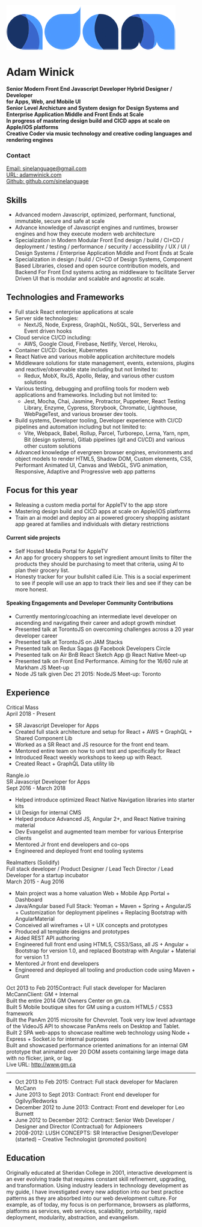 ![Adam Winick logo](logo.png)
# Adam Winick
**Senior Modern Front End Javascript Developer 
Hybrid Designer / Developer  
for Apps, Web, and Mobile UI  
Senior Level Archicture and System design for Design Systems and  
Enterprise Application Middle and Front Ends at Scale  
In progress of mastering design build and CICD apps at scale on Apple/iOS platforms  
Creative Coder via music technology and creative coding languages and rendering engines**

### Contact
[Email: sinelanguage@gmail.com](sinelanguage@gmail.com)  
[URL: adamwinick.com](//www.adamwinick.com)  
[Github: github.com/sinelanguage](//github.com/sinelanguage)  

## Skills

- Advanced modern Javascript, optimized, performant, functional, immutable, secure and safe at scale
- Advance knowledge of Javascript engines and runtimes, browser engines and how they execute modern web architecture
- Specialization in Modern Modular Front End design / build / CI+CD / deployment / testing / performance / security / accessibility / UX / UI / Design Systems / Enterprise Application Middle and Front Ends at Scale
- Specialization in design / build / CI+CD of Design Systems, Component Based Libraries, closed and open source contribution models, and Backend For Front End systems acting as middleware to facilitate Server Driven UI that is modular and scalable and agnostic at scale.

## Technologies and Frameworks

- Full stack React enterprise applications at scale
- Server side technologies:  
  - NextJS, Node, Express, GraphQL, NoSQL, SQL, Serverless and Event driven hooks
- Cloud service CI/CD including:  
  - AWS, Google Cloud, Firebase, Netlify, Vercel, Heroku,
- Container CI/CD: Docker, Kubernetes
- React Native and various mobile application architecture models
- Middleware solutions for state management, events, extensions, plugins and reactive/observable state including but not limited to:  
  - Redux, MobX, RxJS, Apollo, Relay, and various other custom solutions
- Various testing, debugging and profiling tools for modern web applications and frameworks.  Including but not limited to:  
  -  Jest, Mocha, Chai, Jasmine, Protractor, Puppeteer, React Testing Library, Enzyme, Cypress, Storybook, Chromatic, Lighthouse, WebPageTest, and various browser dev tools.
- Build systems, Developer tooling, Developer experience with CI/CD pipelines and automation including but not limited to:  
  - Vite, Webpack, Babel, Rollup, Parcel, Turborepo, Lerna, Yarn, npm, Bit (design systems), Gitlab pipelines (git and CI/CD) and various other custom solutions
- Advanced knowledge of evergreen browser engines, environments and object models to render HTML5, Shadow DOM, Custom elements, CSS,  Performant Animated UI, Canvas and WebGL, SVG animation, Responsive, Adaptive and Progressive web app patterns

## Focus for this year

- Releasing a custom media portal for AppleTV to the app store
- Mastering design build and CICD apps at scale on Apple/iOS platforms
- Train an ai model and deploy an ai powered grocery shopping asistant app geared at families and individuals with dietary restrictions

#### Current side projects

- Self Hosted Media Portal for AppleTV
- An app for grocery shoppers to set ingredient amount limits to filter the products they should be purchasing to meet that criteria, using AI to plan their grocery list.
- Honesty tracker for your bullshit called iLie.  This is a social experiment to see if people will use an app to track their lies and see if they can be more honest.

#### Speaking Engagements and Developer Community Contributions

- Currently mentoring/coaching an intermediate level developer on ascending and navigating their career and adopt growth mindset
- Presented talk at TorontoJS on overcoming challenges across a 20 year developer career
- Presented talk at TorontoJS on JAM Stacks
- Presented talk on Redux Sagas @ Facebook Developers Circle
- Presented talk on Air BnB React Sketch App @ React Native Meet-up
- Presented talk on Front End Performance.  Aiming for the 16/60 rule at Markham JS Meet-up
- Node JS talk given Dec 21 2015: NodeJS Meet-up: Toronto

## Experience

Critical Mass  
April 2018 - Present  

- SR Javascript Developer for Apps  
- Created full stack architecture and setup for React + AWS + GraphQL + Shared Component Lib  
- Worked as a SR React and JS resource for the front end team.  
- Mentored entire team on how to unit test and specifically for React  
- Introduced React weekly workshops to keep up with React.  
- Created React + GraphQL Data utility lib  

Rangle.io  
SR Javascript Developer for Apps  
Sept 2016 - March 2018  

- Helped introduce optimized React Native Navigation libraries into starter kits
- UI Design for internal CMS
- Helped produce Advanced JS, Angular 2+, and React Native training material
- Dev Evangelist and augmented team member for various Enterprise clients
- Mentored Jr front end developers and co-ops
- Engineered and deployed front end tooling systems

Realmatters (Solidify)  
Full stack developer / Product Designer / Lead Tech Director / Lead Developer for a startup incubator  
March 2015 - Aug 2016 

- Main project was a home valuation Web + Mobile App Portal + Dashboard  
- Java/Angular based Full Stack: Yeoman + Maven + Spring + AngularJS + Customization for deployment pipelines + Replacing Bootstrap with AngularMaterial  
- Conceived all wireframes + UI + UX concepts and prototypes  
- Produced all template designs and prototypes
- Aided REST API authoring  
- Engineered full front end using HTML5, CSS3/Sass, all JS + Angular + Bootstrap for version 1.0,  and replaced Bootstrap with Angular + Material for version 1.1  
- Mentored Jr front end developers  
- Engineered and deployed all tooling and production code using Maven + Grunt  

Oct 2013 to Feb 2015Contract: Full stack developer for Maclaren McCannClient: GM + Internal  
Built the entire 2014 GM Owners Center on gm.ca.  
Built 5 Mobile boutique sites for GM using a custom HTML5 / CSS3 framework  
Built the PanAm 2015 microsite for Chevrolet.  Took very low level advantage of the VideoJS API to showcase PanAms reels on Desktop and Tablet.  
Built 2 SPA web-apps to showcase realtime web technology using Node + Express + Socket.io for internal purposes  
Built and showcased performance oriented animations for an internal GM prototype that animated over 20 DOM assets containing large image data with no flicker, jank, or lag.  
Live URL: <http://www.gm.ca>   


----
- Oct 2013 to Feb 2015: Contract: Full stack developer for Maclaren McCann
- June 2013 to Sept 2013: Contract: Front end developer for Ogilvy/Redworks
- December 2012 to June 2013: Contract: Front end developer for Leo Burnett
- June 2012 to December 2012: Contract: Senior Web Developer / Designer and Director (Contractual) for Adpioneers
- 2008-2012: LUSH CONCEPTS: SR Interactive Designer/Developer (started) – Creative Technologist (promoted position)

## Education
Originally educated at Sheridan College in 2001, interactive development is an ever evolving trade that requires constant skill refinement, upgrading, and transformation.  Using industry leaders in technology development as my guide, I have investigated every new adoption into our best practice patterns as they are absorbed into our web development culture. For example, as of today, my focus is on performance, browsers as platforms, platforms as services, web services, scalability, portability, rapid deployment, modularity, abstraction, and evangelism.
